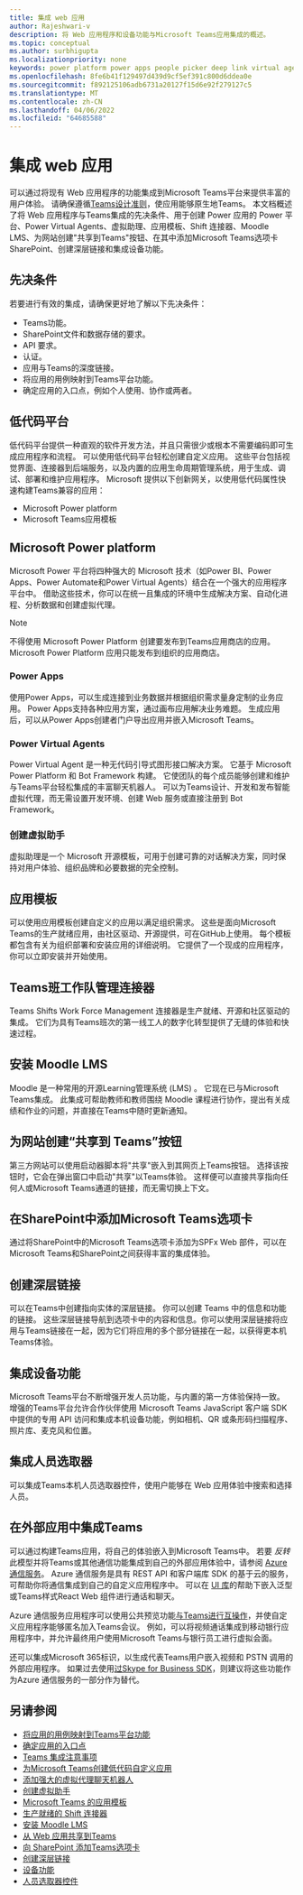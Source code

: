 ```yaml
---
title: 集成 web 应用
author: Rajeshwari-v
description: 将 Web 应用程序和设备功能与Microsoft Teams应用集成的概述。
ms.topic: conceptual
ms.author: surbhigupta
ms.localizationpriority: none
keywords: power platform power apps people picker deep link virtual agent assistant share-to-Teams
ms.openlocfilehash: 8fe6b41f129497d439d9cf5ef391c800d6ddea0e
ms.sourcegitcommit: f892125106adb6731a20127f15d6e92f279127c5
ms.translationtype: MT
ms.contentlocale: zh-CN
ms.lasthandoff: 04/06/2022
ms.locfileid: "64685588"
---
```

# <a name="integrate-web-apps"></a>集成 web 应用

可以通过将现有 Web 应用程序的功能集成到Microsoft Teams平台来提供丰富的用户体验。 请确保遵循[Teams设计准则](~/concepts/design/understand-use-cases.md)，使应用能够原生地Teams。
本文档概述了将 Web 应用程序与Teams集成的先决条件、用于创建 Power 应用的 Power 平台、Power Virtual Agents、虚拟助理、应用模板、Shift 连接器、Moodle LMS、为网站创建"共享到Teams"按钮、在其中添加Microsoft Teams选项卡SharePoint、创建深层链接和集成设备功能。

## <a name="prerequisites"></a>先决条件

若要进行有效的集成，请确保更好地了解以下先决条件：

* Teams功能。
* SharePoint文件和数据存储的要求。
* API 要求。
* 认证。
* 应用与Teams的深度链接。
* 将应用的用例映射到Teams平台功能。
* 确定应用的入口点，例如个人使用、协作或两者。

## <a name="low-code-platforms"></a>低代码平台

低代码平台提供一种直观的软件开发方法，并且只需很少或根本不需要编码即可生成应用程序和流程。 可以使用低代码平台轻松创建自定义应用。 这些平台包括视觉界面、连接器到后端服务，以及内置的应用生命周期管理系统，用于生成、调试、部署和维护应用程序。 Microsoft 提供以下创新网关，以使用低代码属性快速构建Teams兼容的应用：

* Microsoft Power platform
* Microsoft Teams应用模板

## <a name="microsoft-power-platform"></a>Microsoft Power platform

Microsoft Power 平台将四种强大的 Microsoft 技术（如Power BI、Power Apps、Power Automate和Power Virtual Agents）结合在一个强大的应用程序平台中。 借助这些技术，你可以在统一且集成的环境中生成解决方案、自动化进程、分析数据和创建虚拟代理。

>[!NOTE]
>不得使用 Microsoft Power Platform 创建要发布到Teams应用商店的应用。 Microsoft Power Platform 应用只能发布到组织的应用商店。

### <a name="power-apps"></a>Power Apps

使用Power Apps，可以生成连接到业务数据并根据组织需求量身定制的业务应用。 Power Apps支持各种应用方案，通过画布应用解决业务难题。 生成应用后，可以从Power Apps创建者门户导出应用并嵌入Microsoft Teams。

### <a name="power-virtual-agents"></a>Power Virtual Agents

Power Virtual Agent 是一种无代码引导式图形接口解决方案。 它基于 Microsoft Power Platform 和 Bot Framework 构建。 它使团队的每个成员能够创建和维护与Teams平台轻松集成的丰富聊天机器人。 可以为Teams设计、开发和发布智能虚拟代理，而无需设置开发环境、创建 Web 服务或直接注册到 Bot Framework。

### <a name="create-virtual-assistant"></a>创建虚拟助手

虚拟助理是一个 Microsoft 开源模板，可用于创建可靠的对话解决方案，同时保持对用户体验、组织品牌和必要数据的完全控制。

## <a name="app-templates"></a>应用模板

可以使用应用模板创建自定义的应用以满足组织需求。 这些是面向Microsoft Teams的生产就绪应用，由社区驱动、开源提供，可在GitHub上使用。 每个模板都包含有关为组织部署和安装应用的详细说明。 它提供了一个现成的应用程序，你可以立即安装并开始使用。

## <a name="teams-shifts-work-force-management-connectors"></a>Teams班工作队管理连接器

Teams Shifts Work Force Management 连接器是生产就绪、开源和社区驱动的集成。 它们为具有Teams班次的第一线工人的数字化转型提供了无缝的体验和快速过程。

## <a name="install-moodle-lms"></a>安装 Moodle LMS

Moodle 是一种常用的开源Learning管理系统 (LMS) 。 它现在已与Microsoft Teams集成。 此集成可帮助教师和教师围绕 Moodle 课程进行协作，提出有关成绩和作业的问题，并直接在Teams中随时更新通知。

## <a name="create-a-share-to-teams-button-for-your-website"></a>为网站创建“共享到 Teams”按钮

第三方网站可以使用启动器脚本将"共享"嵌入到其网页上Teams按钮。 选择该按钮时，它会在弹出窗口中启动"共享"以Teams体验。 这样便可以直接共享指向任何人或Microsoft Teams通道的链接，而无需切换上下文。

## <a name="add-a-microsoft-teams-tab-in-sharepoint"></a>在SharePoint中添加Microsoft Teams选项卡

通过将SharePoint中的Microsoft Teams选项卡添加为SPFx Web 部件，可以在Microsoft Teams和SharePoint之间获得丰富的集成体验。

## <a name="create-deep-link"></a>创建深层链接

可以在Teams中创建指向实体的深层链接。 你可以创建 Teams 中的信息和功能的链接。 这些深层链接导航到选项卡中的内容和信息。你可以使用深层链接将应用与Teams链接在一起，因为它们将应用的多个部分链接在一起，以获得更本机Teams体验。

## <a name="integrate-device-capabilities"></a>集成设备功能

Microsoft Teams平台不断增强开发人员功能，与内置的第一方体验保持一致。 增强的Teams平台允许合作伙伴使用 Microsoft Teams JavaScript 客户端 SDK 中提供的专用 API 访问和集成本机设备功能，例如相机、QR 或条形码扫描程序、照片库、麦克风和位置。

## <a name="integrate-people-picker"></a>集成人员选取器

可以集成Teams本机人员选取器控件，使用户能够在 Web 应用体验中搜索和选择人员。

## <a name="integrate-teams-in-your-external-app"></a>在外部应用中集成Teams

可以通过构建Teams应用，将自己的体验嵌入到Microsoft Teams中。 若要 *反转* 此模型并将Teams或其他通信功能集成到自己的外部应用体验中，请参阅 [Azure 通信服务](/azure/communication-services/overview)。 Azure 通信服务是具有 REST API 和客户端库 SDK 的基于云的服务，可帮助你将通信集成到自己的自定义应用程序中。 可以在 [UI 库](https://azure.github.io/communication-ui-library/)的帮助下嵌入泛型或Teams样式React Web 组件进行通话和聊天。

Azure 通信服务应用程序可以使用公共预览功能[与Teams进行互操作](/azure/communication-services/concepts/teams-interop)，并使自定义应用程序能够匿名加入Teams会议。 例如，可以将视频通话集成到移动银行应用程序中，并允许最终用户使用Microsoft Teams与银行员工进行虚拟会面。

还可以集成Microsoft 365标识，以生成代表Teams用户嵌入视频和 PSTN 调用的外部应用程序。 如果过去使用[过Skype for Business SDK](/skype-sdk/appsdk/skypeappsdk)，则建议将这些功能作为Azure 通信服务的一部分作为替代。

## <a name="see-also"></a>另请参阅

* [将应用的用例映射到Teams平台功能](~/concepts/design/map-use-cases.md)
* [确定应用的入口点](~/concepts/extensibility-points.md)
* [Teams 集成注意事项](~/samples/integrating-web-apps.md)
* [为Microsoft Teams创建低代码自定义应用](~/samples/teams-low-code-solutions.md)
* [添加强大的虚拟代理聊天机器人](~/bots/how-to/add-power-virtual-agents-bot-to-teams.md)
* [创建虚拟助手](~/samples/virtual-assistant.md)
* [Microsoft Teams 的应用模板](~/samples/app-templates.md)
* [生产就绪的 Shift 连接器](~/samples/shifts-wfm-connectors.md)
* [安装 Moodle LMS](~/resources/moodleinstructions.md)
* [从 Web 应用共享到Teams](~/concepts/build-and-test/share-to-teams-from-web-apps.md)
* [向 SharePoint 添加Teams选项卡](~/tabs/how-to/tabs-in-sharepoint.md)
* [创建深层链接](~/concepts/build-and-test/deep-links.md)
* [设备功能](~/concepts/device-capabilities/device-capabilities-overview.md)
* [人员选取器控件](~/concepts/device-capabilities/people-picker-capability.md)
